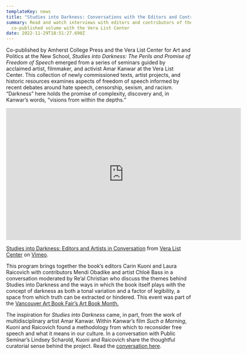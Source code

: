 ```yaml
---
templateKey: news
title: "Studies into Darkness: Conversations with the Editors and Contributors"
summary: Read and watch interviews with editors and contributors of the first
  co-published volume with the Vera List Center
date: 2022-11-29T18:51:27.690Z
---
```

Co-published by Amherst College Press and the Vera List Center for Art and Politics at the New School, *Studies into Darkness: The Perils and Promise of Freedom of Speech* emerged from a series of seminars guided by acclaimed artist, filmmaker, and activist Amar Kanwar at the Vera List Center. This collection of newly commissioned texts, artist projects, and historic resources examines aspects of freedom of speech informed by recent debates around hate speech, censorship, sexism, and racism. “Darkness” here holds the promise of complexity, discovery and, in Kanwar’s words, “visions from within the depths.”

<iframe src="https://player.vimeo.com/video/766603720?h=f87829062b" width="640" height="360" frameborder="0" allow="autoplay; fullscreen; picture-in-picture" allowfullscreen></iframe>
<p><a href="https://vimeo.com/766603720">Studies into Darkness: Editors and Artists in Conversation</a> from <a href="https://vimeo.com/veralistcenter">Vera List Center</a> on <a href="https://vimeo.com">Vimeo</a>.</p>

This program brings together the book’s editors Carin Kuoni and Laura Raicovich with contributors Mendi Obadike and artist Chloë Bass in a conversation moderated by Re’al Christian who discuss the themes behind Studies into Darkness and the ways in which the book itself plays with the concept of darkness as both a tonal variation and a factor of legibility, a space from which truth can be extracted or hindered. This event was part of the [Vancouver Art Book Fair’s Art Book Month.](https://vancouverartbookfair.com/)

The inspiration for *Studies into Darkness* came, in part, from the work of multidisciplinary artist Amar Kanwar. Within Kanwar’s film *Such a Morning*, Kuoni and Raicovich found a methodology from which to reconsider free speech and what it means in our culture. In a conversation with Public Seminar’s Lindsey Scharold, Kuoni and Raicovich share the thoughtful curatorial sense behind the project. Read the [conversation here](https://publicseminar.org/essays/can-art-reimagine-freedom-of-speech/).